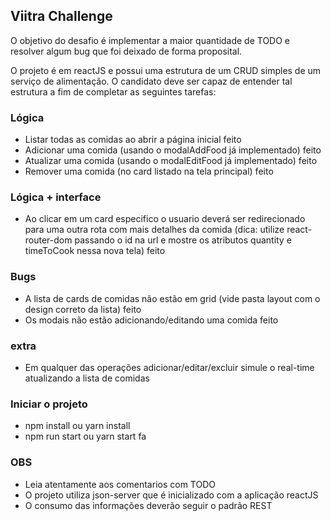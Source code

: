 ## Viitra Challenge

O objetivo do desafio é implementar a maior quantidade de TODO e resolver algum bug que foi deixado de forma proposital.

O projeto é em reactJS e possui uma estrutura de um CRUD simples de um serviço de alimentação. O candidato deve ser capaz de entender tal estrutura a fim de completar as seguintes tarefas:

### Lógica 
- Listar todas as comidas ao abrir a página inicial                     feito
- Adicionar uma comida (usando o modalAddFood já implementado)          feito
- Atualizar uma comida (usando o modalEditFood já implementado)         feito
- Remover uma comida (no card listado na tela principal)                feito

### Lógica + interface
- Ao clicar em um card especifico o usuario deverá ser redirecionado para uma outra rota com mais detalhes da comida (dica: utilize react-router-dom passando o id na url e mostre os atributos quantity e timeToCook nessa nova tela)     feito

### Bugs
- A lista de cards de comidas não estão em grid (vide pasta layout com o design   correto da lista) feito
- Os modais não estão adicionando/editando uma comida                   feito


### extra
- Em qualquer das operações adicionar/editar/excluir simule o real-time atualizando a lista de comidas

### Iniciar o projeto
- npm install ou yarn install
- npm run start ou yarn start
fa
### OBS
- Leia atentamente aos comentarios com TODO
- O projeto utiliza json-server que é inicializado com a aplicação reactJS
- O consumo das informações deverão seguir o padrão REST



